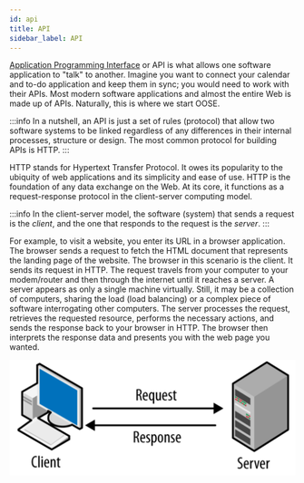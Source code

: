 ```yaml
---
id: api
title: API
sidebar_label: API
---
```


[Application Programming Interface](https://en.wikipedia.org/wiki/API) or API is what allows one software application to "talk" to another. Imagine you want to connect your calendar and to-do application and keep them in sync; you would need to work with their APIs. Most modern software applications and almost the entire Web is made up of APIs. Naturally, this is where we start OOSE.

:::info
In a nutshell, an API is just a set of rules (protocol) that allow two software systems to be linked regardless of any differences in their internal processes, structure or design. The most common protocol for building APIs is HTTP.
:::

HTTP stands for Hypertext Transfer Protocol. It owes its popularity to the ubiquity of web applications and its simplicity and ease of use. HTTP is the foundation of any data exchange on the Web. At its core, it functions as a request-response protocol in the client-server computing model.

:::info
In the client-server model, the software (system) that sends a request is the *client*, and the one that responds to the request is the *server*.
:::

For example, to visit a website, you enter its URL in a browser application. The browser sends a request to fetch the HTML document that represents the landing page of the website. The browser in this scenario is the client. It sends its request in HTTP. The request travels from your computer to your modem/router and then through the internet until it reaches a server. A server appears as only a single machine virtually. Still, it may be a collection of computers, sharing the load (load balancing) or a complex piece of software interrogating other computers. The server processes the request, retrieves the requested resource, performs the necessary actions, and sends the response back to your browser in HTTP. The browser then interprets the response data and presents you with the web page you wanted.

![](../../../static/img/client-server-1.png)